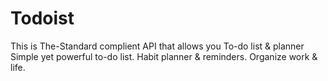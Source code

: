 # Todoist
 This is The-Standard complient API that allows you To-do list & planner Simple yet powerful to-do list. Habit planner & reminders. Organize work & life.
